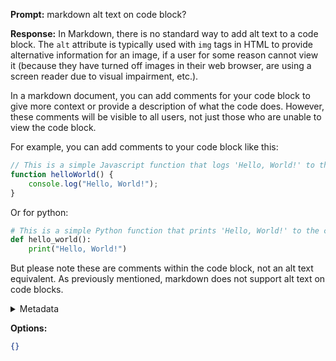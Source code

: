 **Prompt:**
markdown alt text on code block?

**Response:**
In Markdown, there is no standard way to add alt text to a code block. The `alt` attribute is typically used with `img` tags in HTML to provide alternative information for an image, if a user for some reason cannot view it (because they have turned off images in their web browser, are using a screen reader due to visual impairment, etc.).

In a markdown document, you can add comments for your code block to give more context or provide a description of what the code does. However, these comments will be visible to all users, not just those who are unable to view the code block.

For example, you can add comments to your code block like this:

```javascript
// This is a simple Javascript function that logs 'Hello, World!' to the console
function helloWorld() {
    console.log("Hello, World!");
}
```

Or for python:

```python
# This is a simple Python function that prints 'Hello, World!' to the console
def hello_world():
    print("Hello, World!")
```

But please note these are comments within the code block, not an alt text equivalent. As previously mentioned, markdown does not support alt text on code blocks.

<details><summary>Metadata</summary>

- Duration: 15156 ms
- Datetime: 2023-09-02T18:14:31.102236
- Model: gpt-4-0613

</details>

**Options:**
```json
{}
```

